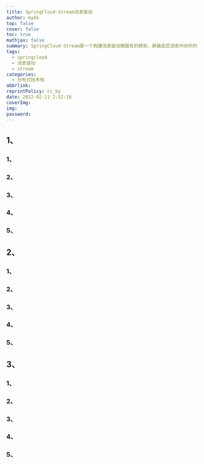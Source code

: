 ```yaml
---
title: SpringCloud-Stream消息驱动
author: mykk
top: false
cover: false
toc: true
mathjax: false
summary: SpringCloud-Stream是一个构建消息驱动微服务的框架，屏蔽底层消息中间件的差异,降低切换成本，统一消息的编程模型
tags:
  - springcloud
  - 消息驱动
  - stream
categories:
  - 分布式技术栈
abbrlink: 
reprintPolicy: cc_by
date: 2022-02-11 2:52:16
coverImg:
img:
password:
---
```




## 1、

### 1、

### 2、

### 3、

### 4、

### 5、





## 2、

### 1、

### 2、

### 3、

### 4、

### 5、





## 3、

### 1、

### 2、

### 3、

### 4、

### 5、